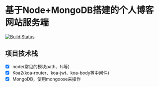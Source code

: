 # 基于Node+MongoDB搭建的个人博客网站服务端
[![Build Status](https://travis-ci.org/ZAnsder/zansder-site-next-node.svg?branch=master)](https://travis-ci.org/ZAnsder/zansder-site-next-node)

## 项目技术栈
- [x] node(常见的模块path、fs等)
- [x] Koa2(koa-router、koa-jwt、koa-body等中间件)
- [x] MongoDB，使用mongoose来操作

